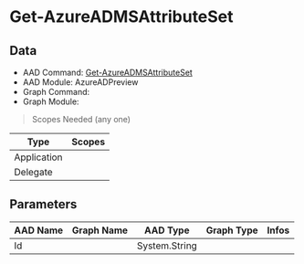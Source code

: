 # Get-AzureADMSAttributeSet

## Data

+ AAD Command: [Get-AzureADMSAttributeSet](https://docs.microsoft.com/en-us/powershell/module/AzureAD/Get-AzureADMSAttributeSet?view=azureadps-2.0-preview)
+ AAD Module: AzureADPreview
+ Graph Command: 
+ Graph Module: 

> Scopes Needed (any one)

|Type|Scopes|
|---|---|
|Application||
|Delegate||

## Parameters

|AAD Name|Graph Name|AAD Type|Graph Type|Infos|
|---|---|---|---|---|
|Id||System.String|||

